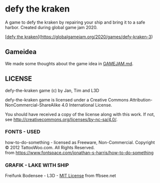  defy the kraken
===================

A game to defy the kraken by repairing your ship and bring it to a safe harbor. Created during global game jam 2020.

[[defy the kraken](source/assets/menu/menu.png "Defy the kraken")](https://globalgamejam.org/2020/games/defy-kraken-3)

 Gameidea
------------
We made some thoughts about the game idea in [GAMEJAM.md](other/GAMEJAM.md).



 LICENSE
-----------
defy-the-kraken game (c) by Jan, Tim and L3D

defy-the-kraken game is licensed under a
Creative Commons Attribution-NonCommercial-ShareAlike 4.0 International License.

You should have received a copy of the license along with this
work. If not, see <http://creativecommons.org/licenses/by-nc-sa/4.0/>.

### FONTS - USED
how-to-do-something - licensed as Freeware, Non-Commercial.
Copyright © 2012 TattooWoo.com. All Rights Reserved.<br/>
from <https://www.fontspace.com/jonathan-s-harris/how-to-do-something>

### GRAFIK - LAKE WITH SHIP
Freifunk Bodensee  - L3D - [MIT License](https://github.com/ffbsee/ffbsee-webseite/blob/master/LICENSE)
from ffbsee.net

